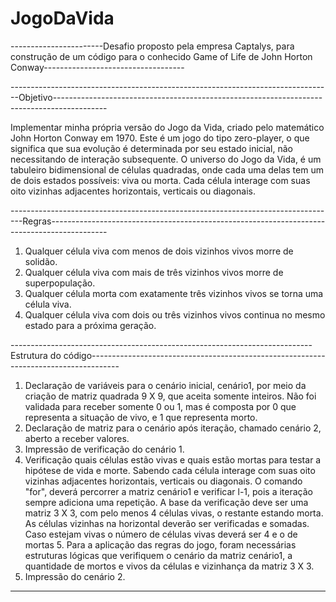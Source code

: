 # JogoDaVida
-----------------------Desafio proposto pela empresa Captalys, para construção de um código para o conhecido Game of Life de John Horton Conway-----------------------------------

--------------------------------------------------------------------------------Objetivo-------------------------------------------------------------------------------------------

Implementar minha própria versão do Jogo da Vida, criado pelo matemático John Horton Conway em 1970. 
Este é um jogo do tipo zero-player, o que significa que sua evolução é determinada por seu estado inicial, não necessitando de interação subsequente. 
O universo do Jogo da Vida, é um tabuleiro bidimensional de células quadradas, onde cada uma delas tem um de dois estados possíveis: viva ou morta. 
Cada célula interage com suas oito vizinhas adjacentes horizontais, verticais ou diagonais. 

---------------------------------------------------------------------------------Regras--------------------------------------------------------------------------------------------

1. Qualquer célula viva com menos de dois vizinhos vivos morre de solidão.
2. Qualquer célula viva com mais de três vizinhos vivos morre de superpopulação.
3. Qualquer célula morta com exatamente três vizinhos vivos se torna uma célula viva.
4. Qualquer célula viva com dois ou três vizinhos vivos continua no mesmo estado para a próxima geração.

---------------------------------------------------------------------------Estrutura do código-------------------------------------------------------------------------------------

1. Declaração de variáveis para o cenário inicial, cenário1, por meio da criação de matriz quadrada 9 X 9, que aceita somente inteiros. Não foi validada para receber somente 0 ou 1, mas é composta por 0 que representa a situação de vivo, e 1 que representa morto. 
2. Declaração de matriz para o cenário após iteração, chamado cenário 2, aberto a receber valores.                    
3. Impressão de verificação do cenário 1.
4. Verificação quais células estão vivas e quais estão mortas para testar a hipótese de vida e morte. Sabendo cada célula interage com suas oito vizinhas adjacentes horizontais, verticais ou diagonais. O comando "for", deverá percorrer a matriz cenário1 e verificar l-1, pois a iteração sempre adiciona uma repetição. A base da verificação deve ser uma matriz 3 X 3, com pelo menos 4 células vivas, o restante estando morta. As células vizinhas na horizontal deverão ser verificadas e somadas. Caso estejam vivas o número de células vivas deverá ser 4 e o de mortas 5. Para a aplicação das regras do jogo, foram necessárias estruturas lógicas que verifiquem o cenário da matriz cenário1, a quantidade de mortos e vivos da células e vizinhança da matriz 3 X 3.
5. Impressão do cenário 2.           
    
___________________________________________________________________________________________________________________________________________________________________________________
	    


